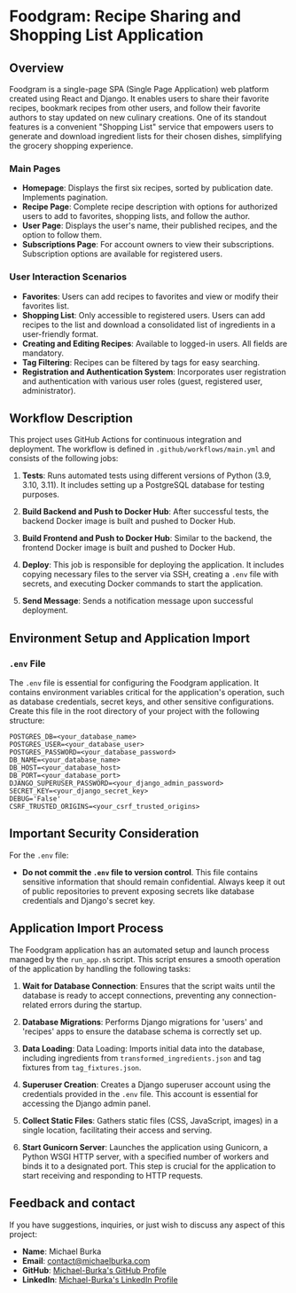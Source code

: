 # Foodgram: Recipe Sharing and Shopping List Application

## Overview

Foodgram is a single-page SPA (Single Page Application) web platform created using React and Django. It enables users to share their favorite recipes, bookmark recipes from other users, and follow their favorite authors to stay updated on new culinary creations. One of its standout features is a convenient "Shopping List" service that empowers users to generate and download ingredient lists for their chosen dishes, simplifying the grocery shopping experience.

### Main Pages

- **Homepage**: Displays the first six recipes, sorted by publication date. Implements pagination.
- **Recipe Page**: Complete recipe description with options for authorized users to add to favorites, shopping lists, and follow the author.
- **User Page**: Displays the user's name, their published recipes, and the option to follow them.
- **Subscriptions Page**: For account owners to view their subscriptions. Subscription options are available for registered users.

### User Interaction Scenarios

- **Favorites**: Users can add recipes to favorites and view or modify their favorites list.
- **Shopping List**: Only accessible to registered users. Users can add recipes to the list and download a consolidated list of ingredients in a user-friendly format.
- **Creating and Editing Recipes**: Available to logged-in users. All fields are mandatory.
- **Tag Filtering**: Recipes can be filtered by tags for easy searching.
- **Registration and Authentication System**: Incorporates user registration and authentication with various user roles (guest, registered user, administrator).

## Workflow Description

This project uses GitHub Actions for continuous integration and deployment. The workflow is defined in `.github/workflows/main.yml` and consists of the following jobs:

1. **Tests**: Runs automated tests using different versions of Python (3.9, 3.10, 3.11). It includes setting up a PostgreSQL database for testing purposes.

2. **Build Backend and Push to Docker Hub**: After successful tests, the backend Docker image is built and pushed to Docker Hub.

3. **Build Frontend and Push to Docker Hub**: Similar to the backend, the frontend Docker image is built and pushed to Docker Hub.

4. **Deploy**: This job is responsible for deploying the application. It includes copying necessary files to the server via SSH, creating a `.env` file with secrets, and executing Docker commands to start the application.

5. **Send Message**: Sends a notification message upon successful deployment.

## Environment Setup and Application Import

### `.env` File

The `.env` file is essential for configuring the Foodgram application. It contains environment variables critical for the application's operation, such as database credentials, secret keys, and other sensitive configurations. Create this file in the root directory of your project with the following structure:

```env
POSTGRES_DB=<your_database_name>
POSTGRES_USER=<your_database_user>
POSTGRES_PASSWORD=<your_database_password>
DB_NAME=<your_database_name>
DB_HOST=<your_database_host>
DB_PORT=<your_database_port>
DJANGO_SUPERUSER_PASSWORD=<your_django_admin_password>
SECRET_KEY=<your_django_secret_key>
DEBUG='False'
CSRF_TRUSTED_ORIGINS=<your_csrf_trusted_origins>
```

## Important Security Consideration

For the `.env` file:

- **Do not commit the `.env` file to version control**. This file contains sensitive information that should remain confidential. Always keep it out of public repositories to prevent exposing secrets like database credentials and Django's secret key.

## Application Import Process

The Foodgram application has an automated setup and launch process managed by the `run_app.sh` script. This script ensures a smooth operation of the application by handling the following tasks:

1. **Wait for Database Connection**: Ensures that the script waits until the database is ready to accept connections, preventing any connection-related errors during the startup.

2. **Database Migrations**: Performs Django migrations for 'users' and 'recipes' apps to ensure the database schema is correctly set up.

3. **Data Loading**: Data Loading: Imports initial data into the database, including ingredients from `transformed_ingredients.json` and tag fixtures from `tag_fixtures.json`.

4. **Superuser Creation**: Creates a Django superuser account using the credentials provided in the `.env` file. This account is essential for accessing the Django admin panel.

5. **Collect Static Files**: Gathers static files (CSS, JavaScript, images) in a single location, facilitating their access and serving.

6. **Start Gunicorn Server**: Launches the application using Gunicorn, a Python WSGI HTTP server, with a specified number of workers and binds it to a designated port. This step is crucial for the application to start receiving and responding to HTTP requests.

## Feedback and contact

If you have suggestions, inquiries, or just wish to discuss any aspect of this project:

- **Name**: Michael Burka 
- **Email**: [contact@michaelburka.com](mailto:contact@michaelburka.com) 
- **GitHub**: [Michael-Burka's GitHub Profile](https://github.com/Michael-Burka/) 
- **LinkedIn**: [Michael-Burka's LinkedIn Profile](https://www.linkedin.com/in/michael-burka-485832251/) 
